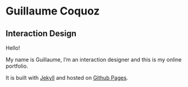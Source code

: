 # Guillaume Coquoz
## Interaction Design

Hello! 

My name is Guillaume, I’m an interaction designer and this is my online portfolio. 

It is built with [Jekyll](http://jekyllrb.com/) and hosted on [Github Pages](https://pages.github.com/). 